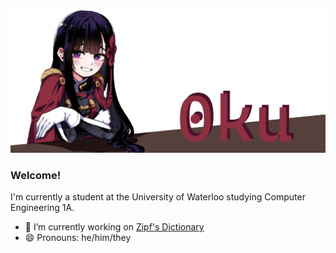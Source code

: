 
![](0kuBannerTEST2CROPPED.png)
### Welcome!
I'm currently a student at the University of Waterloo studying Computer Engineering 1A.  
- 🔭 I’m currently working on [Zipf's Dictionary](https://github.com/0ku/Zipfs-Dictionary)
- 😄 Pronouns: he/him/they  
<!--
**0ku/0ku** is a ✨ _special_ ✨ repository because its `README.md` (this file) appears on your GitHub profile.

Here are some ideas to get you started:

- 🔭 I’m currently working on ...
- 🌱 I’m currently learning ...
- 👯 I’m looking to collaborate on ...
- 🤔 I’m looking for help with ...
- 💬 Ask me about ...
- 📫 How to reach me: ...
- 😄 Pronouns: ...
- ⚡ Fun fact: ...
-->
